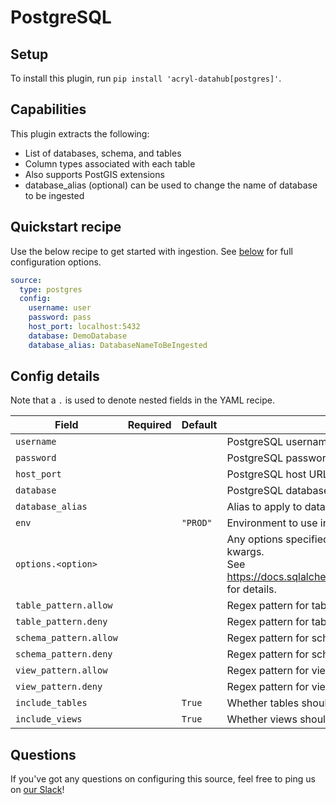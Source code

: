 # PostgreSQL

## Setup

To install this plugin, run `pip install 'acryl-datahub[postgres]'`.

## Capabilities

This plugin extracts the following:

- List of databases, schema, and tables
- Column types associated with each table
- Also supports PostGIS extensions
- database_alias (optional) can be used to change the name of database to be ingested

## Quickstart recipe

Use the below recipe to get started with ingestion. See [below](#config-details) for full configuration options.

```yml
source:
  type: postgres
  config:
    username: user
    password: pass
    host_port: localhost:5432
    database: DemoDatabase
    database_alias: DatabaseNameToBeIngested
```

## Config details

Note that a `.` is used to denote nested fields in the YAML recipe.

| Field                  | Required | Default  | Description                                                                                                                                                                             |
| ---------------------- | -------- | -------- | --------------------------------------------------------------------------------------------------------------------------------------------------------------------------------------- |
| `username`             |          |          | PostgreSQL username.                                                                                                                                                                    |
| `password`             |          |          | PostgreSQL password.                                                                                                                                                                    |
| `host_port`            |          |          | PostgreSQL host URL.                                                                                                                                                                    |
| `database`             |          |          | PostgreSQL database.                                                                                                                                                                    |
| `database_alias`       |          |          | Alias to apply to database when ingesting.                                                                                                                                              |
| `env`                  |          | `"PROD"` | Environment to use in namespace when constructing URNs.                                                                                                                                 |
| `options.<option>`     |          |          | Any options specified here will be passed to SQLAlchemy's `create_engine` as kwargs.<br />See https://docs.sqlalchemy.org/en/14/core/engines.html#sqlalchemy.create_engine for details. |
| `table_pattern.allow`  |          |          | Regex pattern for tables to include in ingestion.                                                                                                                                       |
| `table_pattern.deny`   |          |          | Regex pattern for tables to exclude from ingestion.                                                                                                                                     |
| `schema_pattern.allow` |          |          | Regex pattern for schemas to include in ingestion.                                                                                                                                      |
| `schema_pattern.deny`  |          |          | Regex pattern for schemas to exclude from ingestion.                                                                                                                                    |
| `view_pattern.allow`   |          |          | Regex pattern for views to include in ingestion.                                                                                                                                        |
| `view_pattern.deny`    |          |          | Regex pattern for views to exclude from ingestion.                                                                                                                                      |
| `include_tables`       |          | `True`   | Whether tables should be ingested.                                                                                                                                                      |
| `include_views`        |          | `True`   | Whether views should be ingested.                                                                                                                                                       |

## Questions

If you've got any questions on configuring this source, feel free to ping us on [our Slack](https://slack.datahubproject.io/)!
